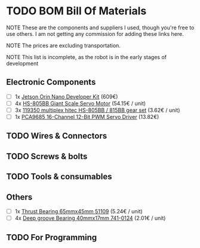 # TODO BOM Bill Of Materials
NOTE These are the components and suppliers I used, though you're free to use others. I am not getting any commission for adding these links here.

NOTE The prices are excluding transportation.

NOTE This list is incomplete, as the robot is in the early stages of development

## Electronic Components
- [ ] 1x [Jetson Orin Nano Developer Kit](https://www.siliconhighwaydirect.com/product-p/945-13766-0005-000.htm) (609€)
- [ ] 4x [HS-805BB Giant Scale Servo Motor](https://eu.robotshop.com/products/hs-805bb-giant-scale-servo-motor?variant=42601077866664) (54.15€ / unit)
- [ ] 3x [119350 multiplex hitec HS-805BB / 815BB gear set](https://www.rc-specialist.nl/contents/nl/p14150_119350-multiplex-hitec-HS-805BB-_-815BB-gear-set-.html) (3.62€ / unit)
- [ ] 1x [PCA9685 16-Channel 12-Bit PWM Servo Driver](https://eu.robotshop.com/products/pca9685-16-channel-12-bit-pwm-servo-driver) (13.82€)

## TODO Wires & Connectors

## TODO Screws & bolts

## TODO Tools & consumables

## Others
- [ ] 1x [Thrust Bearing 65mmx45mm 51109](https://www.123kogellager.nl/kogellager-behuizing/kogellager/kogeltaatslager/51109) (5.24€ / unit)
- [ ] 4x [Deep groove Bearing 40mmx17mm 741-0124](https://www.123kogellager.nl/kogellager-behuizing/kogellager/enkele-rij/741-0124) (2.01€ / unit)

## TODO For Programming

